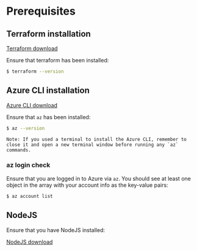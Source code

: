 # Prerequisites

## Terraform installation

<a href="https://developer.hashicorp.com/terraform/install">Terraform download</a>

Ensure that terraform has been installed:

```bash
$ terraform --version
```

<!-- todo otherwise ... link -->

## Azure CLI installation
<a href="https://learn.microsoft.com/en-us/cli/azure/install-azure-cli">Azure CLI download</a>


Ensure that `az` has been installed:

```bash
$ az --version
```

``Note: If you used a terminal to install the Azure CLI, remember to close it and open a new terminal window before running any `az` commands.``

<!-- todo otherwise ... link -->

### az login check
Ensure that you are logged in to Azure via `az`. You should see at least one object in the array with your account info as the key-value pairs:

```bash
$ az account list
```

## NodeJS
Ensure that you have NodeJS installed:


<a href="https://nodejs.org/en/download/package-manager">NodeJS download</a>

